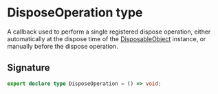 # DisposeOperation type

A callback used to perform a single registered dispose operation, either automatically at the dispose time of the [DisposableObject](https://developers.meta.com/horizon-worlds/reference/2.0.0/core_disposableobject) instance, or manually before the dispose operation.

## Signature

```typescript
export declare type DisposeOperation = () => void;
```